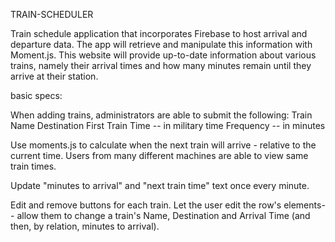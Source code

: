 TRAIN-SCHEDULER


Train schedule application that incorporates Firebase to host arrival and departure data. The app will retrieve and manipulate this information with Moment.js. This website will provide up-to-date information about various trains, namely their arrival times and how many minutes remain until they arrive at their station.

basic specs:

When adding trains, administrators are able to submit the following: Train Name Destination First Train Time -- in military time Frequency -- in minutes

Use moments.js to calculate when the next train will arrive - relative to the current time. Users from many different machines are able to view same train times.

Update "minutes to arrival" and "next train time" text once every minute.

Edit and remove buttons for each train. Let the user edit the row's elements-- allow them to change a train's Name, Destination and Arrival Time (and then, by relation, minutes to arrival).
